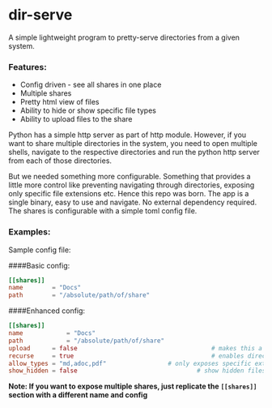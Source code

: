 # dir-serve

A simple lightweight program to pretty-serve directories from a given system.

### Features:
* Config driven - see all shares in one place
* Multiple shares
* Pretty html view of files
* Ability to hide or show specific file types
* Ability to upload files to the share

Python has a simple http server as part of http module. However, if you want to share
multiple directories in the system, you need to open multiple shells, navigate to the
respective directories and run the python http server from each of those directories.

But we needed something more configurable. Something that provides a little more control like preventing navigating
through directories, exposing only specific file extensions etc. Hence this repo was born. The app is a single binary,
easy to use and navigate. No external dependency required. The shares is configurable with a simple toml config file.

### Examples:

Sample config file:

####Basic config:
```toml
[[shares]]
name 		= "Docs"
path 		= "/absolute/path/of/share"
```

####Enhanced config:
```toml
[[shares]]
name 			= "Docs"
path 			= "/absolute/path/of/share"
upload 		= false										# makes this a read-only share, optional, default=false
recurse 	= true										# enables directory traversal within share, optional, default=false
allow_types = "md,adoc,pdf"					# only exposes specific extensions, comma-separated, optional, default=""
show_hidden = false									# show hidden files (filenames starting with a dot) optional, default=false
```

**Note: If you want to expose multiple shares, just replicate the `[[shares]]` section with a different name and
config**


